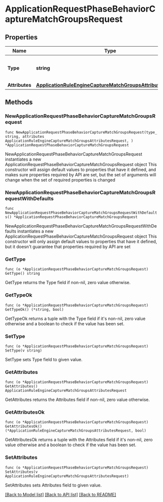 # ApplicationRequestPhaseBehaviorCaptureMatchGroupsRequest

## Properties

Name | Type | Description | Notes
------------ | ------------- | ------------- | -------------
**Type** | **string** | * &#x60;capture_match_groups&#x60; - capture_match_groups | 
**Attributes** | [**ApplicationRuleEngineCaptureMatchGroupsAttributesRequest**](ApplicationRuleEngineCaptureMatchGroupsAttributesRequest.md) |  | 

## Methods

### NewApplicationRequestPhaseBehaviorCaptureMatchGroupsRequest

`func NewApplicationRequestPhaseBehaviorCaptureMatchGroupsRequest(type_ string, attributes ApplicationRuleEngineCaptureMatchGroupsAttributesRequest, ) *ApplicationRequestPhaseBehaviorCaptureMatchGroupsRequest`

NewApplicationRequestPhaseBehaviorCaptureMatchGroupsRequest instantiates a new ApplicationRequestPhaseBehaviorCaptureMatchGroupsRequest object
This constructor will assign default values to properties that have it defined,
and makes sure properties required by API are set, but the set of arguments
will change when the set of required properties is changed

### NewApplicationRequestPhaseBehaviorCaptureMatchGroupsRequestWithDefaults

`func NewApplicationRequestPhaseBehaviorCaptureMatchGroupsRequestWithDefaults() *ApplicationRequestPhaseBehaviorCaptureMatchGroupsRequest`

NewApplicationRequestPhaseBehaviorCaptureMatchGroupsRequestWithDefaults instantiates a new ApplicationRequestPhaseBehaviorCaptureMatchGroupsRequest object
This constructor will only assign default values to properties that have it defined,
but it doesn't guarantee that properties required by API are set

### GetType

`func (o *ApplicationRequestPhaseBehaviorCaptureMatchGroupsRequest) GetType() string`

GetType returns the Type field if non-nil, zero value otherwise.

### GetTypeOk

`func (o *ApplicationRequestPhaseBehaviorCaptureMatchGroupsRequest) GetTypeOk() (*string, bool)`

GetTypeOk returns a tuple with the Type field if it's non-nil, zero value otherwise
and a boolean to check if the value has been set.

### SetType

`func (o *ApplicationRequestPhaseBehaviorCaptureMatchGroupsRequest) SetType(v string)`

SetType sets Type field to given value.


### GetAttributes

`func (o *ApplicationRequestPhaseBehaviorCaptureMatchGroupsRequest) GetAttributes() ApplicationRuleEngineCaptureMatchGroupsAttributesRequest`

GetAttributes returns the Attributes field if non-nil, zero value otherwise.

### GetAttributesOk

`func (o *ApplicationRequestPhaseBehaviorCaptureMatchGroupsRequest) GetAttributesOk() (*ApplicationRuleEngineCaptureMatchGroupsAttributesRequest, bool)`

GetAttributesOk returns a tuple with the Attributes field if it's non-nil, zero value otherwise
and a boolean to check if the value has been set.

### SetAttributes

`func (o *ApplicationRequestPhaseBehaviorCaptureMatchGroupsRequest) SetAttributes(v ApplicationRuleEngineCaptureMatchGroupsAttributesRequest)`

SetAttributes sets Attributes field to given value.



[[Back to Model list]](../README.md#documentation-for-models) [[Back to API list]](../README.md#documentation-for-api-endpoints) [[Back to README]](../README.md)


